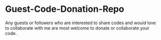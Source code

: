 # Guest-Code-Donation-Repo
Any guests or followers who are interested to share codes and would love to collaborate with me are most welcome to donate or collaborate your code.
